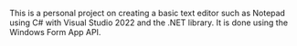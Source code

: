 This is a personal project on creating a basic text editor such as Notepad using C# with Visual Studio 2022 and the .NET library.
It is done using the Windows Form App API.
